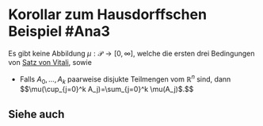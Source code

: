 # Korollar zum Hausdorffschen Beispiel #Ana3
Es gibt keine Abbildung $\mu:\mathscr{P}\to[0,\infty]$, welche die ersten drei Bedingungen von [Satz von Vitali](Satz%20von%20Vitali.md), sowie
- Falls $A_0,\dots,A_k$ paarweise  disjukte Teilmengen vom $\mathbb{R}^n$ sind, dann $$\mu(\cup_{j=0}^k A_j)=\sum_{j=0}^k \mu(A_j)$.$$
## Siehe auch